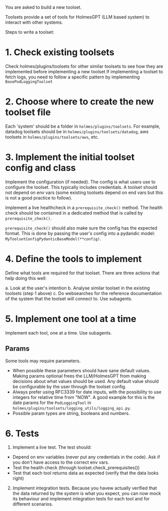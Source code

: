 You are asked to build a new toolset.

Toolsets provide a set of tools for HolmesGPT (LLM based system) to interact with other systems.

Steps to write a toolset:

# 1. Check existing toolsets

Check holmes/plugins/toolsets for other similar toolsets to see how they are implemented before implementing a new toolset
If implementing a toolset to fetch logs, you need to follow a specific pattern by implementing `BasePodLoggingToolset`

# 2. Choose where to create the new toolset file

Each 'system' should be a folder in `holmes/plugins/toolsets`.
For example, datadog toolsets should be in `holmes/plugins/toolsets/datadog`, aws toolsets in `holmes/plugins/toolsets/aws`, etc.

# 3. Implement the initial toolset config and class

Implement the configuration (if needed). The config is what users use to configure the toolset. This typically includes credentials.
A toolset should not depend on env vars (some existing toolsets depend on end vars but this is not a good practice to follow).

Implement a live healthcheck in a `prerequisite_check()` method. The health check should be contained in a dedicated method that is called by `prerequisite_check()`.

`prerequisite_check()` should also make sure the config has the expected format. This is done by passing the user's config into a pydandic model: `MyToolsetConfigPydanticBaseModel(**config)`.

# 4. Define the tools to implement

Define what tools are required for that toolset. There are three actions that help doing this well:

  a. Look at the user's intention
  b. Analyse similar toolset in the existing toolsets (step 1 above)
  c. Do websearches for the reference documentation of the system that the toolset will connect to. Use subagents.

# 5. Implement one tool at a time

Implement each tool, one at a time. Use subagents.

## Params

Some tools may require parameters. 

- When possible these parameters should have sane default values. Making params optional frees the LLM/HolmesGPT from making decisions about what values should be used. Any default value should be configurable by the user through the toolset config.
- Always prefer using RFC3339 for date inputs, with the possibility to use integers for relative time from "NOW". A good example for this is the date params for the `PodLoggingTool` in `holmes/plugins/toolsets/logging_utils/logging_api.py`.
- Possible param types are string, booleans and numbers.


# 6. Tests

1. Implement a live test. The test should:
  - Depend on env variables (never put any credentials in the code). Ask if you don't have access to the correct env vars.
  - Test the health check (through toolset.check_prerequisites())
  - Test that each tool returns data as expected (verify that the data looks right)
2. Implement integration tests. Because you havew actually verified that the data returned by the system is what you expect, you can now mock its behaviour and implement integration tests for each tool and for different scenarios.